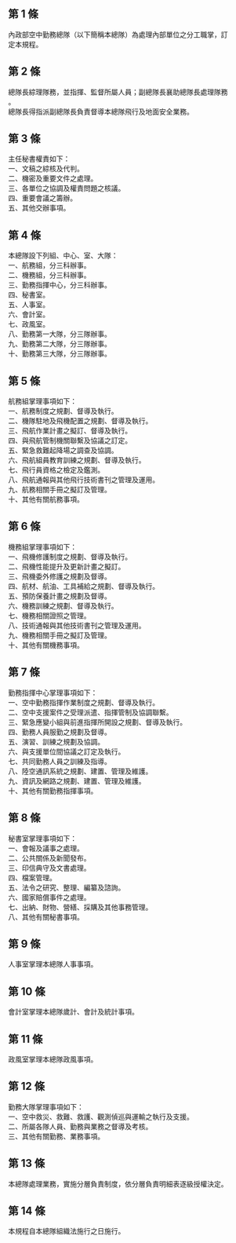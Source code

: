第 1 條
-------
內政部空中勤務總隊（以下簡稱本總隊）為處理內部單位之分工職掌，訂  
定本規程。

第 2 條
-------
總隊長綜理隊務，並指揮、監督所屬人員；副總隊長襄助總隊長處理隊務  
。  
總隊長得指派副總隊長負責督導本總隊飛行及地面安全業務。

第 3 條
-------
主任秘書權責如下：  
一、文稿之綜核及代判。  
二、機密及重要文件之處理。  
三、各單位之協調及權責問題之核議。  
四、重要會議之籌辦。  
五、其他交辦事項。

第 4 條
-------
本總隊設下列組、中心、室、大隊：  
一、航務組，分三科辦事。  
二、機務組，分三科辦事。  
三、勤務指揮中心，分三科辦事。  
四、秘書室。  
五、人事室。  
六、會計室。  
七、政風室。  
八、勤務第一大隊，分三隊辦事。  
九、勤務第二大隊，分三隊辦事。  
十、勤務第三大隊，分三隊辦事。

第 5 條
-------
航務組掌理事項如下：  
一、航務制度之規劃、督導及執行。  
二、機隊駐地及飛機配置之規劃、督導及執行。  
三、飛航作業計畫之擬訂、督導及執行。  
四、與飛航管制機關聯繫及協議之訂定。  
五、緊急救難起降場之調查及協調。  
六、飛航組員教育訓練之規劃、督導及執行。  
七、飛行員資格之檢定及鑑測。  
八、飛航通報與其他飛行技術書刊之管理及運用。  
九、航務相關手冊之擬訂及管理。  
十、其他有關航務事項。

第 6 條
-------
機務組掌理事項如下：  
一、飛機修護制度之規劃、督導及執行。  
二、飛機性能提升及更新計畫之擬訂。  
三、飛機委外修護之規劃及督導。  
四、航材、航油、工具補給之規劃、督導及執行。  
五、預防保養計畫之規劃及督導。  
六、機務訓練之規劃、督導及執行。  
七、機務相關證照之管理。  
八、技術通報與其他技術書刊之管理及運用。  
九、機務相關手冊之擬訂及管理。  
十、其他有關機務事項。

第 7 條
-------
勤務指揮中心掌理事項如下：  
一、空中勤務指揮作業制度之規劃、督導及執行。  
二、空中支援案件之受理派遣、指揮管制及協調聯繫。  
三、緊急應變小組與前進指揮所開設之規劃、督導及執行。  
四、勤務人員服勤之規劃及督導。  
五、演習、訓練之規劃及協調。  
六、與支援單位間協議之訂定及執行。  
七、共同勤務人員之訓練及指導。  
八、陸空通訊系統之規劃、建置、管理及維護。  
九、資訊及網路之規劃、建置、管理及維護。  
十、其他有關勤務指揮事項。

第 8 條
-------
秘書室掌理事項如下：  
一、會報及議事之處理。  
二、公共關係及新聞發布。  
三、印信典守及文書處理。  
四、檔案管理。  
五、法令之研究、整理、編纂及諮詢。  
六、國家賠償事件之處理。  
七、出納、財物、營繕、採購及其他事務管理。  
八、其他有關秘書事項。

第 9 條
-------
人事室掌理本總隊人事事項。

第 10 條
--------
會計室掌理本總隊歲計、會計及統計事項。

第 11 條
--------
政風室掌理本總隊政風事項。

第 12 條
--------
勤務大隊掌理事項如下：  
一、空中救災、救難、救護、觀測偵巡與運輸之執行及支援。  
二、所屬各隊人員、勤務與業務之督導及考核。  
三、其他有關勤務、業務事項。

第 13 條
--------
本總隊處理業務，實施分層負責制度，依分層負責明細表逐級授權決定。

第 14 條
--------
本規程自本總隊組織法施行之日施行。

